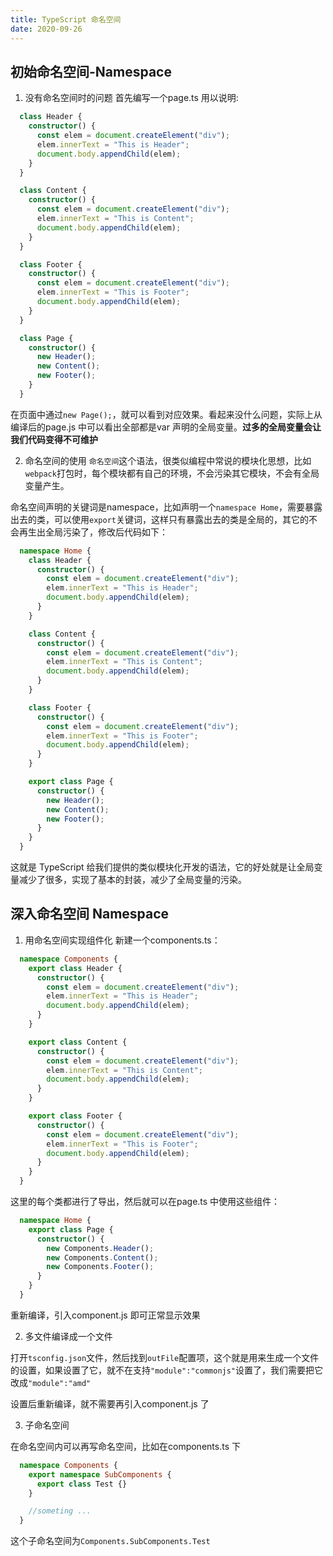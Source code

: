 ```yaml
---
title: TypeScript 命名空间
date: 2020-09-26
---
```


## 初始命名空间-Namespace

1. 没有命名空间时的问题
首先编写一个page.ts 用以说明:
```ts
  class Header {
    constructor() {
      const elem = document.createElement("div");
      elem.innerText = "This is Header";
      document.body.appendChild(elem);
    }
  }

  class Content {
    constructor() {
      const elem = document.createElement("div");
      elem.innerText = "This is Content";
      document.body.appendChild(elem);
    }
  }

  class Footer {
    constructor() {
      const elem = document.createElement("div");
      elem.innerText = "This is Footer";
      document.body.appendChild(elem);
    }
  }

  class Page {
    constructor() {
      new Header();
      new Content();
      new Footer();
    }
  }
```
在页面中通过`new Page();`，就可以看到对应效果。看起来没什么问题，实际上从编译后的page.js 中可以看出全部都是var 声明的全局变量。**过多的全局变量会让我们代码变得不可维护**

2. 命名空间的使用
`命名空间`这个语法，很类似编程中常说的模块化思想，比如`webpack`打包时，每个模块都有自己的环境，不会污染其它模块，不会有全局变量产生。

命名空间声明的关键词是namespace，比如声明一个`namespace Home`，需要暴露出去的类，可以使用`export`关键词，这样只有暴露出去的类是全局的，其它的不会再生出全局污染了，修改后代码如下：
```ts
  namespace Home {
    class Header {
      constructor() {
        const elem = document.createElement("div");
        elem.innerText = "This is Header";
        document.body.appendChild(elem);
      }
    }

    class Content {
      constructor() {
        const elem = document.createElement("div");
        elem.innerText = "This is Content";
        document.body.appendChild(elem);
      }
    }

    class Footer {
      constructor() {
        const elem = document.createElement("div");
        elem.innerText = "This is Footer";
        document.body.appendChild(elem);
      }
    }

    export class Page {
      constructor() {
        new Header();
        new Content();
        new Footer();
      }
    }
  }
```
这就是 TypeScript 给我们提供的类似模块化开发的语法，它的好处就是让全局变量减少了很多，实现了基本的封装，减少了全局变量的污染。

## 深入命名空间 Namespace

1. 用命名空间实现组件化
新建一个components.ts：
```ts
  namespace Components {
    export class Header {
      constructor() {
        const elem = document.createElement("div");
        elem.innerText = "This is Header";
        document.body.appendChild(elem);
      }
    }

    export class Content {
      constructor() {
        const elem = document.createElement("div");
        elem.innerText = "This is Content";
        document.body.appendChild(elem);
      }
    }

    export class Footer {
      constructor() {
        const elem = document.createElement("div");
        elem.innerText = "This is Footer";
        document.body.appendChild(elem);
      }
    }
  }
```
这里的每个类都进行了导出，然后就可以在page.ts 中使用这些组件：
```ts
  namespace Home {
    export class Page {
      constructor() {
        new Components.Header();
        new Components.Content();
        new Components.Footer();
      }
    }
  }
```
重新编译，引入component.js 即可正常显示效果

2. 多文件编译成一个文件

打开`tsconfig.json`文件，然后找到`outFile`配置项，这个就是用来生成一个文件的设置，如果设置了它，就不在支持`"module":"commonjs"`设置了，我们需要把它改成`"module":"amd"`

设置后重新编译，就不需要再引入component.js 了

3. 子命名空间

在命名空间内可以再写命名空间，比如在components.ts 下
```ts
  namespace Components {
    export namespace SubComponents {
      export class Test {}
    }

    //someting ...
  }
```
这个子命名空间为`Components.SubComponents.Test`
